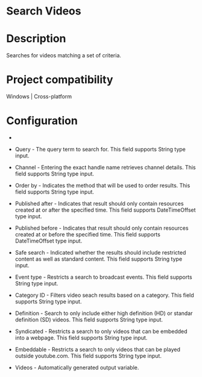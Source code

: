 ﻿# Search Videos

# Description

Searches for videos matching a set of criteria.

# Project compatibility

Windows | Cross-platform

# Configuration

* 
* Query - The query term to search for. This field supports String type input.
* Channel - Entering the exact handle name retrieves channel details. This field supports String type input.
* Order by - Indicates the method that will be used to order results. This field supports String type input.
* Published after - Indicates that result should only contain resources created at or after the specified time. This field supports DateTimeOffset type input.
* Published before - Indicates that result should only contain resources created at or before the specified time. This field supports DateTimeOffset type input.
* Safe search - Indicated whether the results should include restricted content as well as standard content. This field supports String type input.







* Event type - Restricts a search to broadcast events. This field supports String type input.
* Category ID - Filters video seach results based on a category. This field supports String type input.
* Definition - Search to only include either high definition (HD) or standar definition (SD) videos. This field supports String type input.
* Syndicated - Restricts a search to only videos that can be embedded into a webpage. This field supports String type input.
* Embeddable - Restricts a search to only videos that can be played outside youtube.com. This field supports String type input.



* Videos - Automatically generated output variable.
